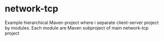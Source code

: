 # network-tcp

Example hierarchical Maven project where i separate client-server project by modules. 
Each module are Maven subproject of main network-tcp project
